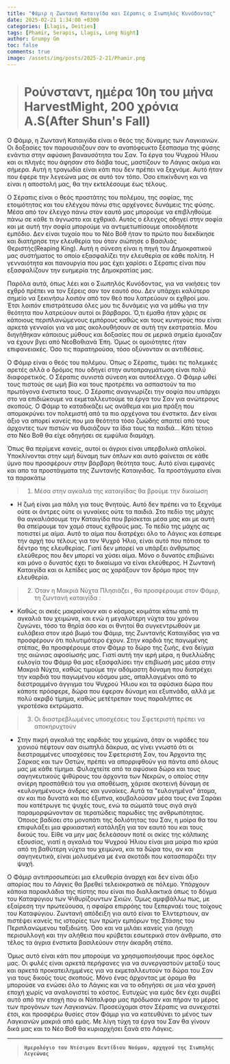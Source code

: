 ```yaml
---
title: "Φάμιρ η Ζωντανή Καταιγίδα και Σέραπις ο Σιωπηλός Κυνόδοντας"
date: 2025-02-21 1:34:00 +0300
categories: [Llagis, Deities]
tags: [Phamir, Serapis, Llagis, Long Night]
author: Grumpy Gm
toc: false
comments: true
image: /assets/img/posts/2025-2-21/Phamir.png
---
```


> # Ρούνσταντ, ημέρα 10η του μήνα HarvestMight, 200 χρόνια Α.S(After Shun's Fall)

Ο Φάμιρ, η Ζωντανή Καταιγίδα είναι ο θεός της δύναμης των Λαγκιανών. Οι δοξασίες τον παρουσιάζουν σαν το αναπόφευκτο ξέσπασμα της φύσης ενάντια στην αφύσικη βαναυσότητα του Σαν. Τα έργα του Ψυχρού Ήλιου και οι πληγές που άφησαν στο διάβα τους, μαστίζουν το Λάγκις ακόμα και σήμερα. Αυτή η τραγωδία είναι κάτι που δεν πρέπει να ξεχνάμε. Αυτό ήταν που έφερε την λεγεώνα μας σε αυτό τον τόπο. Όσο επικίνδυνη και να είναι η αποστολή μας, θα την εκτελέσουμε έως τέλους.

Ο Σέραπις είναι ο θεός προστάτης του πολέμου, της σοφίας, της ετοιμότητας και του ελέγχου πάνω στις αρχέγονες δυνάμεις της φύσης. Μέσα από τον έλεγχο πάνω στον εαυτό μας μπορούμε να επιβληθούμε πάνω σε κάθε τι άγνωστο και εχθρικό. Αυτός ο έλεγχος οδηγεί στην σοφία και με αυτή την σοφία μπορούμε να αντιμετωπίσουμε οποιοδήποτε εμπόδιο. Δεν είναι τυχαίο που το Νέο Βόθ ήταν το πρώτο που διεκδίκησε και διατήρησε την ελευθερία του όταν σιώπησε ο Βασιλιάς Θεριστής(Reaping King). Αυτή η σύνεση είναι η πηγή του Δημοκρατικού μας συστήματος το οποίο εξασφαλίζει την ελευθερία σε κάθε πολίτη. Η γενναιότητα και πανουργία που μας έχει χαρίσει ο Σέραπις είναι που εξασφαλίζουν την ευημερία της Δημοκρατίας μας.

Παρόλα αυτά, όπως λέει και ο Σιωπηλός Κυνόδοντας, για να νικήσεις τον εχθρό πρέπει να τον ξέρεις σαν τον εαυτό σου. Δεν υπάρχει καλύτερο σημείο να ξεκινήσω λοιπόν από τον θεό που λατρεύουν οι εχθροί μου. Έτσι λοιπόν επιστράτευσα όλες μου τις δυνάμεις για να μάθω για την θεότητα που λατρεύουν αυτοί οι βάρβαροι. Ό,τι έμαθα ήταν χάρις σε κάποιους περιπλανώμενους εμπόρους καθώς και τους κυνηγούς που είναι αρκετά γενναίοι για να μας ακολουθήσουν σε αυτή την εκστρατεία. Μου διηγήθηκαν κάποιους μύθους και δοξασίες που σε μερικά σημεία έμοιαζαν να έχουν βγει από ΝεοΒοθιανά Έπη. Όμως οι ομοιότητες ήταν επιφανειακές. Όσο τις παρατηρούσα, τόσο οξύνονταν οι αντιθέσεις.  

Ο Φάμιρ είναι ο θεός του πολέμου. Όπως ο Σέραπις, τιμάει τις πολεμικές αρετές αλλά ο δρόμος που οδηγεί στην αυτοπραγμάτωση είναι πολύ διαφορετικός. Ο Σέραπις συνιστά σύνεση και αυτοέλεγχο. Ο Φάμιρ ωθεί τους πιστούς σε ωμή βία και τους προτρέπει να ασπαστούν τα πιο πρωτόγονα ένστικτα τους. Ο Σέραπις αναγνωρίζει την σοφία που υπάρχει στο να επιδιώκουμε να εκμεταλλευτούμε τα έργα του Σαν για ανώτερους σκοπούς. Ο Φάμιρ το καταδικάζει ως ανάθεμα και μια πράξη που απομακρύνει τον πολεμιστή από τα πιο αρχέγονα του ένστικτα. Δεν είναι άξιο να απορεί κανείς που μια θεότητα τόσο ζωώδης απαιτεί από τους άρχοντες των πιστών να θυσιάζουν τα ίδια τους τα παιδιά... Κάτι τέτοιο στο Νέο Βοθ θα είχε οδηγήσει σε εμφύλια διαμάχη.

Όπως θα περίμενε κανείς, αυτοί οι άγριοι είναι υπερβολικά απλοϊκοί. Υποκλίνονται στην ωμή δύναμη των όπλων και αυτό φαίνεται σε κάθε ύμνο που προσφέρουν στην βάρβαρη θεότητα τους. Αυτό είναι εμφανές και απο τα προστάγματα της Ζωντανής Καταιγιδας. Τα προστάγματα είναι τα παρακάτω
> 1. Μέσα στην αγκαλιά της καταιγίδας θα βρούμε την δικαίωση
  - Η ζωή είναι μια πάλη για τους θνητούς. Αυτό δεν πρέπει να το ξεχνάμε ούτε οι άντρες ούτε οι γυναίκες ούτε τα παιδιά. 
  Στο πεδίο της μάχης θα αγκαλιάσουμε την Καταιγίδα που βρίσκεται μέσα μας και με αυτή θα σπείρουμε τον χαμό στους εχθρούς μας. Το πεδίο της μάχης ας ποτιστεί με αίμα. Αυτό το αίμα που διατρέχει όλο το Λάγκις και έσπειρε την αρχή του τέλους για τον Ψυχρό Ήλιο, είναι αυτό που πότισε το δέντρο της ελευθερίας. Γιατί δεν μπορεί να υπάρξει άνθρωπος ελεύθερος που δεν μπορεί να χύσει αίμα. Μόνο ο δυνατός επιβιώνει και μόνο ο δυνατός έχει το δικαίωμα να είναι ελεύθερος. Η Ζωντανή Καταιγίδα και οι λεπίδες μας ας χαράξουν τον δρόμο προς την ελευθερία.
> 2. Όταν η Μακριά Νύχτα Πλησιάζει , θα προσφέρουμε στον Φάμιρ, τη ζωντανή καταιγίδα :
  - Καθώς οι σκιές μακραίνουν και ο κόσμος κοιμάται κάτω από τη αγκαλιά του χειμώνα, και ενώ η μεγαλύτερη νύχτα του χρόνου ζυγώνει, 
τόσο τα θηρία όσο και οι θνητοί θα συγκεντρωθούν με ευλάβεια στον ιερό βωμό του Φάμιρ, της Ζωντανής Καταιγίδας για να προσφέρουν ότι πολυτιμότερο έχουν. 
Στην καρδιά της παγωμένης στέπας, θα προσφέρουμε στον Φάμιρ το δώρο της ζωής, ένα δείγμα της αιώνιας αφοσίωσής μας. 
Γιατί αυτή την ιερή μέρα, η θυελλώδης ευλογία του Φάμιρ θα μας εξασφαλίσει την επιβίωσή μας μέσα στην Μακριά Νύχτα, 
καθώς τιμούμε την αδάμαστη δύναμη που διατρέχει την καρδιά του παγωμένου κόσμου μας, απαλλαγμένοι από το διεστραμμένο άγγιγμα του Ψυχρού Ήλιου και τα αφύσικα δώρα που κάποτε πρόσφερε, 
δώρα που έφεραν δύναμη και εξυπνάδα, αλλά με πολύ ακριβό τίμημα, καθώς μετέτρεπαν τους παραλήπτες σε γκροτέσκα εκτρώματα.
> 3. Οι διαστρεβλωμένες υποσχέσεις του Σφετεριστή πρέπει να αποκηρυχτούν
  - Στην πικρή αγκαλιά της καρδιάς του χειμώνα, όταν οι νιφάδες του χιονιού πέφτουν σαν σιωπηλά δάκρυα, ας γίνει γνωστό ότι οι διεστραμμένες υποσχέσεις του Σφετεριστή Σαν, του Άρχοντα της Σάρκας και των Οστών, πρέπει να απορριφθούν για πάντα από όλους μας με κάθε τίμημα. 
   Φυλαχτείτε από τα αφύσικα δώρα και τους σαγηνευτικούς ψιθύρους του άρχοντα των Νεκρών, ο οποίος στην ανίερη προσπάθειά του για αποθέωση, χάρισε σκοτεινή δύναμη σε «ευλογημένους» άνδρες και γυναίκες. 
   Αυτά τα "ευλογημένα" άτομα, αν και πιο δυνατά και πιο έξυπνα, κουβαλούσαν μέσα τους ένα Σαράκι που κατέτρωγε τις ψυχές τους, ενώ τα σώματά τους σιγά σιγά παραμορφώνονταν σε τερατώδεις παρωδίες της ανθρωπότητας. 
Όποιος βαδίσει στο μονοπάτι της δολιότητας του Σαν, η μοίρα θα του επιφυλάξει μια φρικιαστική κατάληξη για τον εαυτό του και τους δικούς  του. 
   Είθε να μην μας δελεάσουν ποτέ οι σκίες της κάλπικης εξουσίας, γιατί η αγκαλιά του Ψυχρού Ήλιου είναι μια μοίρα πιο κρύα από τη βαθύτερη νύχτα του χειμώνα, και τα δώρα του, αν και σαγηνευτικά, είναι μολυσμένα με ένα σκοτάδι που κατασπαράζει την ψυχή.
   
Ο Φάμιρ αντιπροσωπεύει μια ελευθερία άναρχη και δεν είναι άξιο απορίας που το Λάγκις θα βρεθεί τελειοκρατικά  σε πόλεμο. Υπάρχουν κάποια παρακλάδια της πίστης που είναι πιο διαλλακτικά όπως το δόγμα του Καταφύγιου των Ψιθυρίζουντων Σκιών. Όμως αμφιβάλλω πως, με εξαίρεση την πρωτεύουσα, η σφαίρα επιρρόης του ξεπερναέι τους τοίχους του Καταφύγιου. Ζωντανή απόδειξη για αυτό είναι το Έλντερτιουν, αν πιστέψει κανείς τις ιστορίες των πρώην εμπόρων της Στάσης του Περιπλανώμενου ταξιδιώτη. Όσο και να μιλάει κανείς για ήσυχη περισυλλογή και την αλήθεια που κρύβεται εσωτερικά στον άνθρωπο, στο τέλος τα άγρια ένστικτα βασιλεύουν στην άκαρδη στέπα. 

Όμως αυτό είναι κάτι που μπορούμε να χρησιμοποιήσουμε  προς όφελος μας. Οι φυλές είναι αρκετά περήφανες για να συνεργαστούν μεταξύ τους και αρκετά προκατειλημμένες για να εκμεταλλευτούν τα δώρα του Σαν για τους δικούς τους σκοπούς. Μόνο ένας άρχοντας με όραμα θα μπορούσε να ενώσει όλο το Λάγκις και να το οδηγήσει σε μια νέα χρυσή εποχή χωρίς να αναλογιστεί το κόστος. Ευτυχώς για εμάς δεν έχει συμβεί αυτό από την εποχή που οι Νάταλφαρ μας πρόδωσαν και πήραν το μέρος των προγόνων των Λαγκιανών. Προσεύχομαι στον Σέραπις να συνεχιστεί έτσι, και προσφέρω θυσίες στον Φάμιρ για να κατευθύνει το μένος των Λαγκιανών μακριά από εμάς. Με λίγη τύχη τα έργα του Σαν θα γίνουν δικά μας και το Νέο Βοθ θα κυριαρχήσει ξανά στο Λάγκις.


---
> **`Ημερολόγιο του Ντέσιμου Βεντίδιου Νούμου, αρχηγού της Σιωπηλής Λεγεώνας`**
